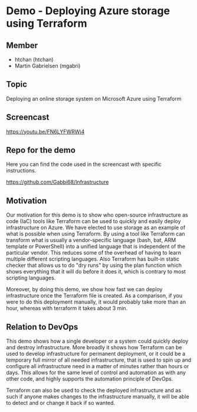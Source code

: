 # Demo  - Deploying Azure storage using Terraform

## Member
- htchan (htchan)
- Martin Gabrielsen (mgabri)

## Topic
Deploying an online storage system on Microsoft Azure using Terraform

## Screencast

https://youtu.be/FN6LYFWRWi4

## Repo for the demo

Here you can find the code used in the screencast with specific instructions. 

https://github.com/Gabbi68/Infrastructure


## Motivation

Our motivation for this demo is to show who open-source infrastructure as code (IaC) tools like Terraform can be used to quickly and easily deploy infrastructure on Azure. We have elected to use storage as an example of what is possible when using Terraform. By using a tool like Terraform can transform what is usually a vendor-specific language (bash, bat, ARM template or PowerShell) into a unified language that is independent of the particular vendor. This reduces some of the overhead of having to learn multiple different scripting languages. Also Terraform has built-in static checker that allows us to do "dry runs" by using the plan function which shows everything that it will do before it does it, which is contrary to most scripting languages. 
 
 Moreover, by doing this demo, we show how fast we can deploy infrastructure once the Terraform file is created. As a comparison, if you were to do this deployment manually, it would probably take more than an hour, whereas with terraform it takes about 3 min.  


## Relation to DevOps

This demo shows how a single developer or a system could quickly deploy and destroy infrastructure. More broadly it shows how Terraform can be used to develop infrastructure for permanent deployment, or it could be a temporary full mirror of all needed infrastructure, that is used to spin up and configure all infrastructure need in a matter of minutes rather than hours or days. This allows for the same level of control and automation as with any other code, and highly supports the automation principle of DevOps. 

Terraform can also be used to check the deployed infrastructure and as such if anyone makes changes to the infrastructure manually, it will be able to detect and or change it back if so wanted. 


